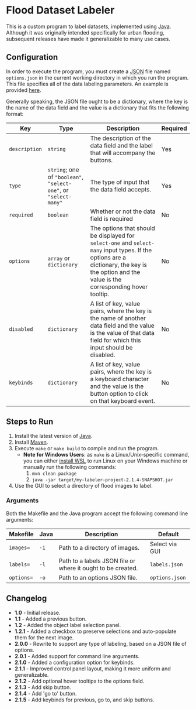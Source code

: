 # Flood Dataset Labeler

This is a custom program to label datasets, implemented using [Java](https://www.java.com/en/). Although it was originally intended specifically for urban flooding, subsequent releases have made it generalizable to many use cases.

## Configuration

In order to execute the program, you must create a [JSON](https://www.json.org/json-en.html) file named `options.json` in the current working directory in which you run the program. This file specifies all of the data labeling parameters. An example is provided [here](options.example.json).

Generally speaking, the JSON file ought to be a dictionary, where the key is the name of the data field and the value is a dictionary that fits the following format:

| Key | Type | Description | Required |
| ---- | ---- | ---- | ---- |
| `description` | `string` | The description of the data field and the label that will accompany the buttons. | Yes |
| `type` | `string`; one of `"boolean"`, `"select-one"`, or `"select-many"` | The type of input that the data field accepts. | Yes |
| `required` | `boolean` | Whether or not the data field is required | No |
| `options` | `array` or `dictionary` | The options that should be displayed for `select-one` and `select-many` input types. If the options are a dictionary, the key is the option and the value is the corresponding hover tooltip. | No |
| `disabled` | `dictionary` | A list of key, value pairs, where the key is the name of another data field and the value is the value of that data field for which this input should be disabled. | No |
| `keybinds` | `dictionary` | A list of key, value pairs, where the key is a keyboard character and the value is the button option to click on that keyboard event. | No |

## Steps to Run

1. Install the latest version of [Java](https://www.oracle.com/java/technologies/downloads/).
2. Install [Maven](https://maven.apache.org/install.html).
3. Execute `make` or `make build` to compile and run the program.
   * **Note for Windows Users**: as `make` is a Linux/Unix-specific command, you can either [install WSL](https://learn.microsoft.com/en-us/windows/wsl/install) to run Linux on your Windows machine or manually run the following commands:
       1. `mvn clean package`
       2. `java -jar target/my-labeler-project-2.1.4-SNAPSHOT.jar`
4. Use the GUI to select a directory of flood images to label.

### Arguments

Both the Makefile and the Java program accept the following command line arguments:

| Makefile | Java | Description | Default |
| ---- | ---- | ---- | ---- |
| `images=` | `-i` | Path to a directory of images. | Select via GUI |
| `labels=` | `-l` | Path to a labels JSON file or where it ought to be created. | `labels.json` |
| `options=` | `-o` | Path to an options JSON file. | `options.json` |

## Changelog

- **1.0** - Initial release.
- **1.1** - Added a previous button.
- **1.2** - Added the object label selection panel.
- **1.2.1** - Added a checkbox to preserve selections and auto-populate them for the next image.
- **2.0.0** - Rewrite to support any type of labeling, based on a JSON file of options.
- **2.0.1** - Added support for command line arguments.
- **2.1.0** - Added a configuration option for keybinds.
- **2.1.1** - Improved control panel layout, making it more uniform and generalizable.
- **2.1.2** - Add optional hover tooltips to the options field.
- **2.1.3** - Add skip button.
- **2.1.4** - Add 'go to' button.
- **2.1.5** - Add keybinds for previous, go to, and skip buttons.